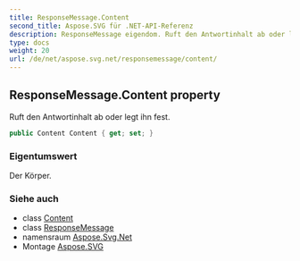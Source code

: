 ```yaml
---
title: ResponseMessage.Content
second_title: Aspose.SVG für .NET-API-Referenz
description: ResponseMessage eigendom. Ruft den Antwortinhalt ab oder legt ihn fest.
type: docs
weight: 20
url: /de/net/aspose.svg.net/responsemessage/content/
---
```

## ResponseMessage.Content property

Ruft den Antwortinhalt ab oder legt ihn fest.

```csharp
public Content Content { get; set; }
```

### Eigentumswert

Der Körper.

### Siehe auch

* class [Content](../../content/)
* class [ResponseMessage](../)
* namensraum [Aspose.Svg.Net](../../responsemessage/)
* Montage [Aspose.SVG](../../../)


